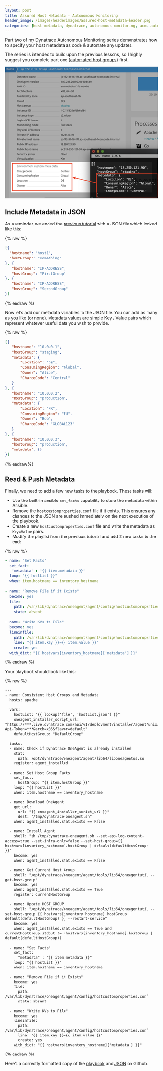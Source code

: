 ```yaml
---
layout: post
title: Assured Host Metadata - Autonomous Monitoring
header_image: /images/headerimages/assured-host-metadata-header.png
categories: [host metadata, dynatrace, autonomous monitoring, acm, automation]
---
```


Part two of my Dynatrace Autonomous Monitoring series demonstrates how to specify your host metadata as code & automate any updates.

The series is intended to build upon the previous lessons, so I highly suggest you complete part one ([automated host groups](/assured-host-groups-autonomous-monitoring)) first.

![](/images/postimages/host-metadata-1.png)

## Include Metadata in JSON

As a reminder, we ended the [previous tutorial](/assured-host-groups-autonomous-monitoring) with a JSON file which looked like this:

{% raw %}
```json
[{
  "hostname": "host1",
  "hostGroup": "something"
}, {
   "hostname": "IP-ADDRESS",
   "hostGroup": "FirstGroup"
}, {
   "hostname": "IP-ADDRESS",
   "hostGroup": "SecondGroup"
}]
```
{% endraw %}

Now let’s add our metadata variables to the JSON file. You can add as many as you like (or none). Metadata values are simple Key / Value pairs which represent whatever useful data you wish to provide.

{% raw %}
```json
[{
   "hostname": "10.0.0.1",
   "hostGroup": "staging",
   "metadata": {
       "Location": "DE",
       "ConsumingRegion": "Global",
       "Owner": "Alice",
       "ChargeCode": "Central"
   }
}, {
   "hostname": "10.0.0.2",
   "hostGroup": "production",
   "metadata": {
       "Location": "FR",
       "ConsumingRegion": "EU",
       "Owner": "Bob",
       "ChargeCode": "GLOBAL123"
   }
}, {
   "hostname": "10.0.0.3",
   "hostGroup": "production",
   "metadata": {}
}]
```
{% endraw%}

## Read & Push Metadata

Finally, we need to add a few new tasks to the playbook. These tasks will:

- Use the built-in ansible `set_facts` capability to store the metadata within Ansible.
- Remove the `hostcustomproperties.conf` file if it exists. This ensures any changes to the JSON are pushed immediately on the next execution of the playbook.
- Create a new `hostcustomproperties.conf` file and write the metadata as `Key=Value` pairs.
- Modify the playlist from the previous tutorial and add 2 new tasks to the end:

{% raw %}
```yaml
- name: "Set Facts"
  set_fact:
   "metadata" : "{{ item.metadata }}"
  loop: "{{ hostList }}"
  when: item.hostname == inventory_hostname

- name: "Remove File if it Exists"
  become: yes
  file:
    path: /var/lib/dynatrace/oneagent/agent/config/hostcustomproperties.conf
    state: absent

- name: "Write KVs to File"
  become: yes
  lineinfile:
    path: /var/lib/dynatrace/oneagent/agent/config/hostcustomproperties.conf
    line: "{{ item.key }}={{ item.value }}"
    create: yes
  with_dict: "{{ hostvars[inventory_hostname]['metadata'] }}"
```
{% endraw %}

Your playbook should look like this:

{% raw %}
```
---
- name: Consistent Host Groups and Metadata
  hosts: apache

  vars:
    hostList: "{{ lookup('file', 'hostList.json') }}"
    oneagent_installer_script_url: "https://***.live.dynatrace.com/api/v1/deployment/installer/agent/unix/default/latest?Api-Token=***&arch=x86&flavor=default"
    defaultHostGroup: "DefaultGroup"

  tasks:
  - name: Check if Dynatrace OneAgent is already installed
    stat:
      path: /opt/dynatrace/oneagent/agent/lib64/liboneagentos.so
    register: agent_installed

  - name: Set Host Group Facts
    set_fact:
      hostGroup: "{{ item.hostGroup }}"
    loop: "{{ hostList }}"
    when: item.hostname == inventory_hostname

  - name: Download OneAgent
    get_url:
      url: "{{ oneagent_installer_script_url }}"
      dest: "/tmp/dynatrace-oneagent.sh"
    when: agent_installed.stat.exists == False

  - name: Install Agent
    shell: "sh /tmp/dynatrace-oneagent.sh --set-app-log-content-access=true --set-infra-only=false --set-host-group={{ hostvars[inventory_hostname].hostGroup | default(defaultHostGroup)  }}"
    become: yes
    when: agent_installed.stat.exists == False

  - name: Get Current Host Group
    shell: "/opt/dynatrace/oneagent/agent/tools/lib64/oneagentutil --get-host-group"
    become: yes
    when: agent_installed.stat.exists == True
    register: currentHostGroup

  - name: Update HOST_GROUP
    shell: "/opt/dynatrace/oneagent/agent/tools/lib64/oneagentutil --set-host-group {{ hostvars[inventory_hostname].hostGroup | default(defaultHostGroup) }} --restart-service"
    become: yes
    when: agent_installed.stat.exists == True and currentHostGroup.stdout != (hostvars[inventory_hostname].hostGroup | default(defaultHostGroup))

  - name: "Set Facts"
    set_fact:
      "metadata" : "{{ item.metadata }}"
    loop: "{{ hostList }}"
    when: item.hostname == inventory_hostname

  - name: "Remove File if it Exists"
    become: yes
    file:
      path: /var/lib/dynatrace/oneagent/agent/config/hostcustomproperties.conf
      state: absent

  - name: "Write KVs to File"
    become: yes
    lineinfile:
      path: /var/lib/dynatrace/oneagent/agent/config/hostcustomproperties.conf
      line: "{{ item.key }}={{ item.value }}"
      create: yes
    with_dict: "{{ hostvars[inventory_hostname]['metadata'] }}"
```
{% endraw %}

Here’s a correctly formatted copy of the [playbook](https://github.com/agardnerIT/OddFiles/blob/master/consistentHostGroupAndMetadata.playbook.yml) and [JSON](https://github.com/agardnerIT/OddFiles/blob/master/consistentHostListMetadata.json) on Github.

